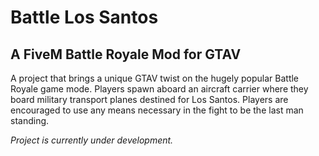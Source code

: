 # Battle Los Santos
## A FiveM Battle Royale Mod for GTAV

A project that brings a unique GTAV twist on the hugely popular Battle Royale game mode. Players spawn aboard an aircraft carrier where they board military transport planes destined for Los Santos. Players are encouraged to use any means necessary in the fight to be the last man standing.

_Project is currently under development._